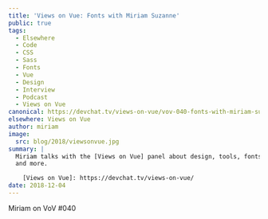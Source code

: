 ```yaml
---
title: 'Views on Vue: Fonts with Miriam Suzanne'
public: true
tags:
  - Elsewhere
  - Code
  - CSS
  - Sass
  - Fonts
  - Vue
  - Design
  - Interview
  - Podcast
  - Views on Vue
canonical: https://devchat.tv/views-on-vue/vov-040-fonts-with-miriam-suzanne/
elsewhere: Views on Vue
author: miriam
image:
  src: blog/2018/viewsonvue.jpg
summary: |
  Miriam talks with the [Views on Vue] panel about design, tools, fonts,
  and more.

    [Views on Vue]: https://devchat.tv/views-on-vue/
date: 2018-12-04
---
```


Miriam on VoV \#040

